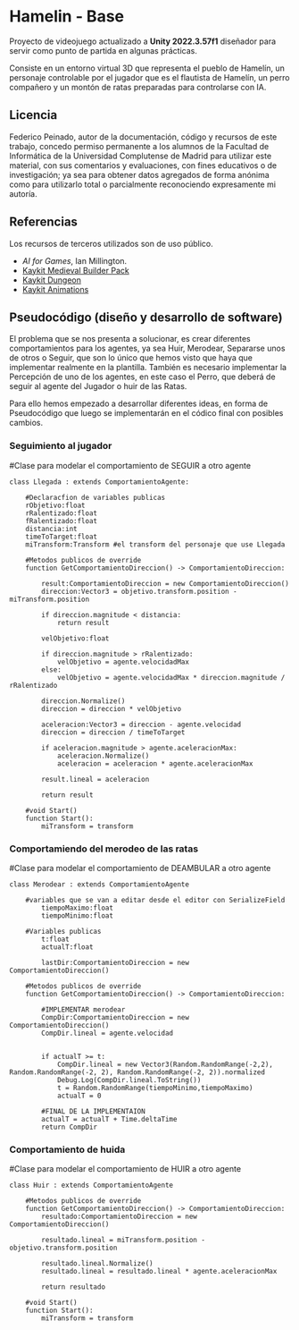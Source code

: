 # Hamelin - Base
Proyecto de videojuego actualizado a **Unity 2022.3.57f1** diseñador para servir como punto de partida en algunas prácticas.

Consiste en un entorno virtual 3D que representa el pueblo de Hamelín, un personaje controlable por el jugador que es el flautista de Hamelín, un perro compañero y un montón de ratas preparadas para controlarse con IA.

## Licencia
Federico Peinado, autor de la documentación, código y recursos de este trabajo, concedo permiso permanente a los alumnos de la Facultad de Informática de la Universidad Complutense de Madrid para utilizar este material, con sus comentarios y evaluaciones, con fines educativos o de investigación; ya sea para obtener datos agregados de forma anónima como para utilizarlo total o parcialmente reconociendo expresamente mi autoría.

## Referencias
Los recursos de terceros utilizados son de uso público.
* *AI for Games*, Ian Millington.
* [Kaykit Medieval Builder Pack](https://kaylousberg.itch.io/kaykit-medieval-builder-pack)
* [Kaykit Dungeon](https://kaylousberg.itch.io/kaykit-dungeon)
* [Kaykit Animations](https://kaylousberg.itch.io/kaykit-animations)

## Pseudocódigo (diseño y desarrollo de software)

El problema que se nos presenta a solucionar, es crear diferentes comportamientos para los agentes, ya sea Huir, Merodear, Separarse unos de otros o Seguir, que son lo único que hemos visto que haya que implementar realmente en la plantilla.
También es necesario implementar la Percepción de uno de los agentes, en este caso el Perro, que deberá de seguir al agente del Jugador o huir de las Ratas.

Para ello hemos empezado a desarrollar diferentes ideas, en forma de Pseudocódigo que luego se implementarán en el códico final con posibles cambios.

### Seguimiento al jugador
 #Clase para modelar el comportamiento de SEGUIR a otro agente

    class Llegada : extends ComportamientoAgente:

        #Declaracfion de variables publicas
        rObjetivo:float
        rRalentizado:float
        fRalentizado:float
        distancia:int
        timeToTarget:float
        miTransform:Transform #el transform del personaje que use Llegada

        #Metodos publicos de override
        function GetComportamientoDireccion() -> ComportamientoDireccion:

            result:ComportamientoDireccion = new ComportamientoDireccion()
            direccion:Vector3 = objetivo.transform.position - miTransform.position

            if direccion.magnitude < distancia:
                return result

            velObjetivo:float

            if direccion.magnitude > rRalentizado:
                velObjetivo = agente.velocidadMax
            else:
                velObjetivo = agente.velocidadMax * direccion.magnitude / rRalentizado
            
            direccion.Normalize()
            direccion = direccion * velObjetivo

            aceleracion:Vector3 = direccion - agente.velocidad
            direccion = direccion / timeToTarget

            if aceleracion.magnitude > agente.aceleracionMax:
                aceleracion.Normalize()
                aceleracion = aceleracion * agente.aceleracionMax

            result.lineal = aceleracion

            return result

        #void Start()
        function Start():
            miTransform = transform


### Comportamiendo del merodeo de las ratas

 #Clase para modelar el comportamiento de DEAMBULAR a otro agente

    class Merodear : extends ComportamientoAgente
    
        #variables que se van a editar desde el editor con SerializeField
            tiempoMaximo:float
            tiempoMinimo:float

        #Variables publicas
            t:float
            actualT:float

            lastDir:ComportamientoDireccion = new ComportamientoDireccion()

        #Metodos publicos de override
        function GetComportamientoDireccion() -> ComportamientoDireccion:
            
            #IMPLEMENTAR merodear
            CompDir:ComportamientoDireccion = new ComportamientoDireccion()
            CompDir.lineal = agente.velocidad


            if actualT >= t:
                CompDir.lineal = new Vector3(Random.RandomRange(-2,2), Random.RandomRange(-2, 2), Random.RandomRange(-2, 2)).normalized
                Debug.Log(CompDir.lineal.ToString())
                t = Random.RandomRange(tiempoMinimo,tiempoMaximo)   
                actualT = 0

            #FINAL DE LA IMPLEMENTAION
            actualT = actualT + Time.deltaTime 
            return CompDir


### Comportamiento de huida
 #Clase para modelar el comportamiento de HUIR a otro agente

    class Huir : extends ComportamientoAgente

        #Metodos publicos de override
        function GetComportamientoDireccion() -> ComportamientoDireccion:
            resultado:ComportamientoDireccion = new ComportamientoDireccion()

            resultado.lineal = miTransform.position - objetivo.transform.position

            resultado.lineal.Normalize()
            resultado.lineal = resultado.lineal * agente.aceleracionMax

            return resultado

        #void Start()
        function Start():
            miTransform = transform
